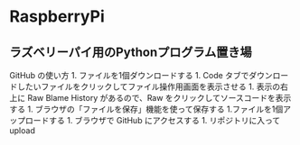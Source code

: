 # RaspberryPi
ラズベリーパイ用のPythonプログラム置き場
---
GitHub の使い方
	1. ファイルを1個ダウンロードする
		1. Code タブでダウンロードしたいファイルをクリックしてファイル操作用画面を表示させる
		1. 表示の右上に Raw Blame History があるので、Raw をクリックしてソースコードを表示する
		1. ブラウザの「ファイルを保存」機能を使って保存する
	1.ファイルを1個アップロードする
		1. ブラウザで GitHub にアクセスする
		1. リポジトリに入って upload 